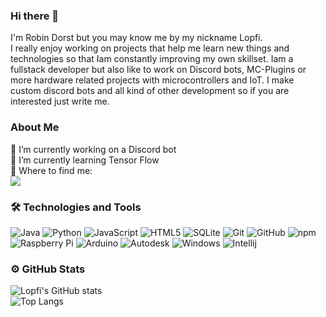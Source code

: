 ### Hi there 👋
I'm Robin Dorst but you may know me by my nickname Lopfi.  
I  really enjoy working on projects that help me learn new things and technologies so that Iam constantly improving my own skillset. Iam a fullstack developer but also like to work on Discord bots, MC-Plugins or more hardware related projects with microcontrollers and IoT.
I make custom discord bots and all kind of other development so if you are interested just write me.

### About Me

🔭 I’m currently working on a Discord bot  
🌱 I’m currently learning Tensor Flow  
🎯 Where to find me:  
<a href="https://discordapp.com/users/304221361851596802"><img src="https://img.shields.io/badge/Lopfi%232192-000000?style=flat-square&logo=discord"></a>

   
### 🛠  Technologies and Tools

![Java](https://img.shields.io/badge/-Java-informational?style=flat-square&logo=java&logoColor=white&color=eb2d2f) 
![Python](https://img.shields.io/badge/Python-3776AB?style=flat-square&logo=python&logoColor=white&color=3776AB)
![JavaScript](https://img.shields.io/badge/-JavaScript-informational?style=flat-square&logo=javascript&logoColor=white&color=f2d53c)
![HTML5](https://img.shields.io/badge/-HTML5-E34F26?style=flat-square&logo=html5&logoColor=white)
![SQLite](https://img.shields.io/badge/SQLite-003B57?style=flat-square&logo=sqlite&logoColor=white&color=003B57)
![Git](https://img.shields.io/badge/-Git-black?style=flat-square&logo=git)
![GitHub](https://img.shields.io/badge/-GitHub-181717?style=flat-square&logo=github)
![npm](https://img.shields.io/badge/-npm-informational?style=flat-square&logo=npm&logoColor=white&color=000000)
![Raspberry Pi](https://img.shields.io/badge/-Raspberry%20Pi-C51A4A?style=flat-square&logo=Raspberry-Pi)
![Arduino](https://img.shields.io/badge/Arduino-00979D?style=flat-square&logo=Arduino&logoColor=white&color=00979D)
![Autodesk](https://img.shields.io/badge/Autodesk-0696D7?style=flat-square&logo=Autodesk&logoColor=white&color=0696D7)
![Windows](https://img.shields.io/badge/-Windows-informational?style=flat-square&logo=windows&logoColor=white&color=00a8e8)
![Intellij](https://img.shields.io/badge/IntelliJ-000000?style=flat-square&logo=intellij-idea&logoColor=white&color=000000)





### ⚙️ GitHub Stats
![Lopfi's GitHub stats](https://github-readme-stats.vercel.app/api?username=Lopfi&show_icons=true&theme=tokyonight)  
![Top Langs](https://github-readme-stats.vercel.app/api/top-langs/?username=Lopfi&layout=compact&theme=tokyonight)  

<!--
**Lopfi/Lopfi** is a ✨ _special_ ✨ repository because its `README.md` (this file) appears on your GitHub profile.

Here are some ideas to get you started:

- 👯 I’m looking to collaborate on ...
- 🤔 I’m looking for help with ...
- 💬 Ask me about ...
- 📫 How to reach me: ...
- 😄 Pronouns: ...
- ⚡ Fun fact: ...
-->
